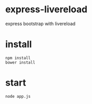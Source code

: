 # express-livereload

express bootstrap with livereload

# install

```
npm install
bower install
```

# start

```
node app.js
```